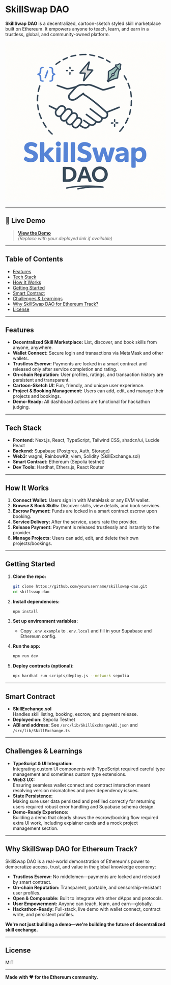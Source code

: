 # SkillSwap DAO

**SkillSwap DAO** is a decentralized, cartoon-sketch styled skill marketplace built on Ethereum. It empowers anyone to teach, learn, and earn in a trustless, global, and community-owned platform.

![SkillSwap DAO Banner](public/SkillSwap%20DAO%20Logo%20Design.png)

---

## 🚀 Live Demo

> **[View the Demo](#)**  
> _(Replace with your deployed link if available)_

---

## Table of Contents

- [Features](#features)
- [Tech Stack](#tech-stack)
- [How It Works](#how-it-works)
- [Getting Started](#getting-started)
- [Smart Contract](#smart-contract)
- [Challenges & Learnings](#challenges--learnings)
- [Why SkillSwap DAO for Ethereum Track?](#why-skillswap-dao-for-ethereum-track)
- [License](#license)

---

## Features

- **Decentralized Skill Marketplace:** List, discover, and book skills from anyone, anywhere.
- **Wallet Connect:** Secure login and transactions via MetaMask and other wallets.
- **Trustless Escrow:** Payments are locked in a smart contract and released only after service completion and rating.
- **On-chain Reputation:** User profiles, ratings, and transaction history are persistent and transparent.
- **Cartoon-Sketch UI:** Fun, friendly, and unique user experience.
- **Project & Booking Management:** Users can add, edit, and manage their projects and bookings.
- **Demo-Ready:** All dashboard actions are functional for hackathon judging.

---

## Tech Stack

- **Frontend:** Next.js, React, TypeScript, Tailwind CSS, shadcn/ui, Lucide React
- **Backend:** Supabase (Postgres, Auth, Storage)
- **Web3:** wagmi, RainbowKit, viem, Solidity (SkillExchange.sol)
- **Smart Contract:** Ethereum (Sepolia testnet)
- **Dev Tools:** Hardhat, Ethers.js, React Router

---

## How It Works

1. **Connect Wallet:** Users sign in with MetaMask or any EVM wallet.
2. **Browse & Book Skills:** Discover skills, view details, and book services.
3. **Escrow Payment:** Funds are locked in a smart contract escrow upon booking.
4. **Service Delivery:** After the service, users rate the provider.
5. **Release Payment:** Payment is released trustlessly and instantly to the provider.
6. **Manage Projects:** Users can add, edit, and delete their own projects/bookings.

---

## Getting Started

1. **Clone the repo:**
   ```bash
   git clone https://github.com/yourusername/skillswap-dao.git
   cd skillswap-dao
   ```

2. **Install dependencies:**
   ```bash
   npm install
   ```

3. **Set up environment variables:**
   - Copy `.env.example` to `.env.local` and fill in your Supabase and Ethereum config.

4. **Run the app:**
   ```bash
   npm run dev
   ```

5. **Deploy contracts (optional):**
   ```bash
   npx hardhat run scripts/deploy.js --network sepolia
   ```

---

## Smart Contract

- **SkillExchange.sol**  
  Handles skill listing, booking, escrow, and payment release.
- **Deployed on:** Sepolia Testnet  
- **ABI and address:** See `/src/lib/SkillExchangeABI.json` and `/src/lib/SkillExchange.ts`

---

## Challenges & Learnings

- **TypeScript & UI Integration:**  
  Integrating custom UI components with TypeScript required careful type management and sometimes custom type extensions.
- **Web3 UX:**  
  Ensuring seamless wallet connect and contract interaction meant resolving version mismatches and peer dependency issues.
- **State Persistence:**  
  Making sure user data persisted and prefilled correctly for returning users required robust error handling and Supabase schema design.
- **Demo-Ready Experience:**  
  Building a demo that clearly shows the escrow/booking flow required extra UI work, including explainer cards and a mock project management section.

---

## Why SkillSwap DAO for Ethereum Track?

SkillSwap DAO is a real-world demonstration of Ethereum's power to democratize access, trust, and value in the global knowledge economy:

- **Trustless Escrow:** No middlemen—payments are locked and released by smart contract.
- **On-chain Reputation:** Transparent, portable, and censorship-resistant user profiles.
- **Open & Composable:** Built to integrate with other dApps and protocols.
- **User Empowerment:** Anyone can teach, learn, and earn—globally.
- **Hackathon-Ready:** Full-stack, live demo with wallet connect, contract write, and persistent profiles.

**We're not just building a demo—we're building the future of decentralized skill exchange.**

---

## License

MIT

---

**Made with ❤️ for the Ethereum community.**
